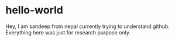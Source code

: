 # hello-world
Hey, I am sandeep from nepal currently trying to understand github.
Everything here was just for research purpose only.
